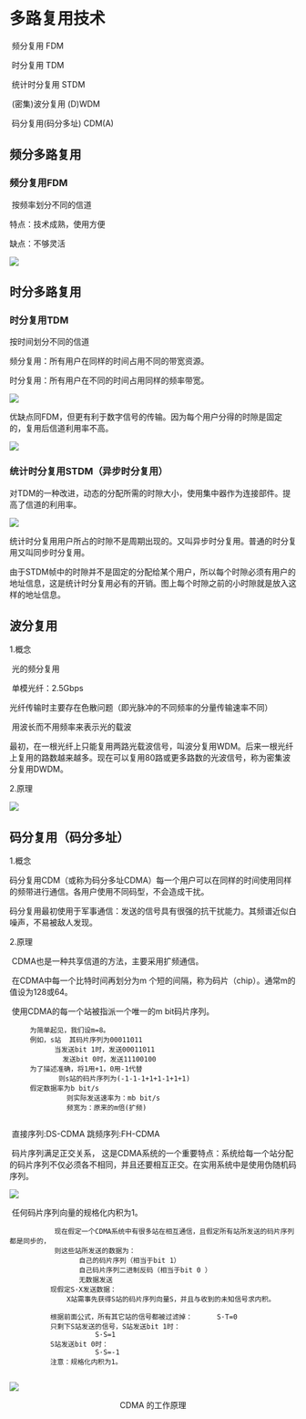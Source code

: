 # 多路复用技术

​         频分复用             FDM

​         时分复用             TDM

​         统计时分复用     STDM

​         (密集)波分复用  (D)WDM

​         码分复用(码分多址) CDM(A)



## 频分多路复用

### 频分复用FDM

​         按频率划分不同的信道

特点：技术成熟，使用方便

缺点：不够灵活

![](https://img1.zlogs.net/19/20191104163140.png)

## 时分多路复用

### 时分复用TDM

   按时间划分不同的信道

频分复用：所有用户在同样的时间占用不同的带宽资源。

时分复用：所有用户在不同的时间占用同样的频率带宽。

![](https://img1.zlogs.net/19/20191104163229.png)





优缺点同FDM，但更有利于数字信号的传输。因为每个用户分得的时隙是固定的，复用后信道利用率不高。



![](https://img1.zlogs.net/19/20191104163352.png)





### 统计时分复用STDM（异步时分复用）

​           对TDM的一种改进，动态的分配所需的时隙大小，使用集中器作为连接部件。提高了信道的利用率。



![](https://img1.zlogs.net/19/20191104163423.png)



统计时分复用用户所占的时隙不是周期出现的。又叫异步时分复用。普通的时分复用又叫同步时分复用。            

由于STDM帧中的时隙并不是固定的分配给某个用户，所以每个时隙必须有用户的地址信息，这是统计时分复用必有的开销。图上每个时隙之前的小时隙就是放入这样的地址信息。





## 波分复用

1.概念 

​        光的频分复用         

​        单模光纤：2.5Gbps 

​        光纤传输时主要存在色散问题（即光脉冲的不同频率的分量传输速率不同）

​        用波长而不用频率来表示光的载波

​       最初，在一根光纤上只能复用两路光载波信号，叫波分复用WDM。后来一根光纤上复用的路数越来越多。现在可以复用80路或更多路数的光波信号，称为密集波分复用DWDM。



2.原理

![](https://img1.zlogs.net/19/20191104164303.png)





## 码分复用（码分多址）

1.概念

​           码分复用CDM（或称为码分多址CDMA）每一个用户可以在同样的时间使用同样的频带进行通信。各用户使用不同码型，不会造成干扰。

​           码分复用最初使用于军事通信：发送的信号具有很强的抗干扰能力。其频谱近似白噪声，不易被敌人发现。



2.原理

​           CDMA也是一种共享信道的方法，主要采用扩频通信。

​          在CDMA中每一个比特时间再划分为m 个短的间隔，称为码片（chip）。通常m的值设为128或64。

​          使用CDMA的每一个站被指派一个唯一的m bit码片序列。



```
     为简单起见，我们设m=8。
     例如，s站  其码片序列为00011011
           当发送bit 1时，发送00011011
             发送bit 0时，发送11100100
     为了描述准确，将1用+1，0用-1代替
            则s站的码片序列为(-1-1-1+1+1-1+1+1)
     假定数据率为b bit/s
              则实际发送速率为：mb bit/s
              频宽为：原来的m倍(扩频)


```

​     直接序列:DS-CDMA  跳频序列:FH-CDMA



​           码片序列满足正交关系， 这是CDMA系统的一个重要特点：系统给每一个站分配的码片序列不仅必须各不相同，并且还要相互正交。在实用系统中是使用伪随机码序列。

![](https://img1.zlogs.net/19/20191104173014.png)

​           任何码片序列向量的规格化内积为1。          



```
           现在假定一个CDMA系统中有很多站在相互通信，且假定所有站所发送的码片序列都是同步的，
           则这些站所发送的数据为：
                 自己的码片序列（相当于bit 1）
                 自己码片序列二进制反码（相当于bit 0 ）
                 无数据发送
          现假定S·X发送数据：
              X站需事先获得S站的码片序列向量S，并且与收到的未知信号求内积。
       
          根据前面公式，所有其它站的信号都被过滤掉：      S·T=0
          只剩下S站发送的信号，S站发送bit 1时：
                     S·S=1
          S站发送bit 0时：
                     S·S=-1
          注意：规格化内积为1。


```



![](https://img1.zlogs.net/19/20191104173432.png)



<center>CDMA 的工作原理</center>

